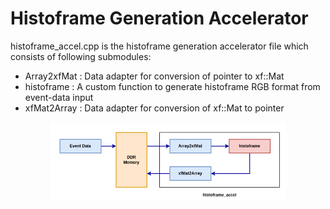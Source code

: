 # Histoframe Generation Accelerator

histoframe_accel.cpp is the histoframe generation accelerator file which consists of following submodules:

- Array2xfMat : Data adapter for conversion of pointer to xf::Mat
- histoframe  : A custom function to generate histoframe RGB format from event-data input
- xfMat2Array : Data adapter for conversion of xf::Mat to pointer

<div align="center">
  <img width="75%" height="75%" src="./block_diag_histoframe.png">
  </div>
